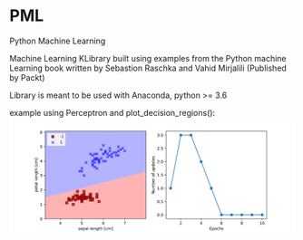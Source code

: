 # PML
Python Machine Learning

Machine Learning KLibrary built using examples from the Python machine Learning book written by 
Sebastion Raschka and Vahid Mirjalili (Published by Packt)

Library is meant to be used with Anaconda, python >= 3.6


example using Perceptron and plot_decision_regions():
![percept_eg1.py ouput](images/graph_eg1.svg)

